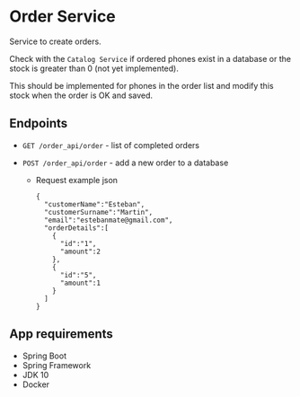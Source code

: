 # Order Service

Service to create orders.

Check with the `Catalog Service` if ordered phones exist in a database or the stock is greater than 0 (not yet implemented).

This should be implemented for phones in the order list and modify this stock when the order is OK and saved.

## Endpoints

+ `GET /order_api/order` - list of completed orders

+ `POST /order_api/order` - add a new order to a database
  + Request example json
    ```
    {
      "customerName":"Esteban",
      "customerSurname":"Martin",
      "email":"estebanmate@gmail.com",
      "orderDetails":[
        {
          "id":"1",
          "amount":2
        },
        {
          "id":"5",
          "amount":1
        }
      ]
    }
    ```
## App requirements
+ Spring Boot
+ Spring Framework
+ JDK 10
+ Docker

